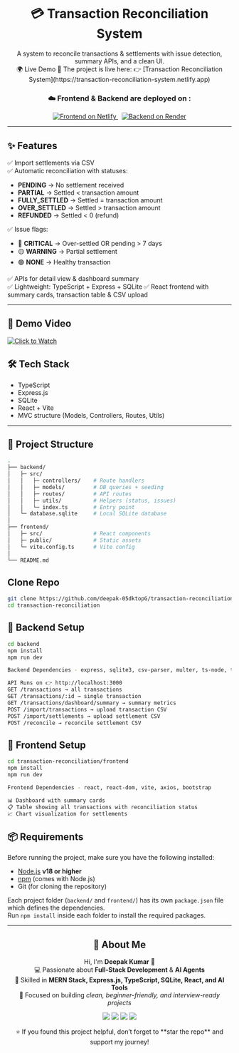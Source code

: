 <h1 align="center">💳 Transaction Reconciliation System</h1>

<p align="center">
  A system to reconcile transactions & settlements with issue detection, summary APIs, and a clean UI.
  <br/>
  🌍 Live Demo
🚀 The project is live here:  
👉 [Transaction Reconciliation System](https://transaction-reconciliation-system.netlify.app)  
</p>
 <h3 align="center">☁️ Frontend & Backend are deployed on : </h3>
<p align="center">
  <a href="https://transaction-reconciliation-system.netlify.app/">
    <img src="https://img.shields.io/badge/Frontend-Netlify-blue?style=for-the-badge&logo=netlify" alt="Frontend on Netlify"/>
  </a>
  &nbsp;
  <a href="https://reconciliation-backend-8idg.onrender.com">
    <img src="https://img.shields.io/badge/Backend-Render-purple?style=for-the-badge&logo=render" alt="Backend on Render"/>
  </a>
</p>


---

## ✨ Features
✅ Import settlements via CSV  
✅ Automatic reconciliation with statuses:  
- **PENDING** → No settlement received  
- **PARTIAL** → Settled < transaction amount  
- **FULLY_SETTLED** → Settled = transaction amount  
- **OVER_SETTLED** → Settled > transaction amount  
- **REFUNDED** → Settled < 0 (refund)  

✅ Issue flags:  
- 🔴 **CRITICAL** → Over-settled OR pending > 7 days  
- 🟡 **WARNING** → Partial settlement  
- 🟢 **NONE** → Healthy transaction  

✅ APIs for detail view & dashboard summary  
✅ Lightweight: TypeScript + Express + SQLite 
✅ React frontend with summary cards, transaction table & CSV upload  

---
## 🎥 Demo Video
[![Click to Watch]()](https://github.com/deepak-05dktopG/transaction-reconciliation-system/blob/main/Demo%20Video.mp4)

## 🛠️ Tech Stack
- TypeScript 
- Express.js  
- SQLite  
- React + Vite  
- MVC structure (Models, Controllers, Routes, Utils)  

---

## 📂 Project Structure
```bash
.
├── backend/
│   ├─ src/
│   │   ├─ controllers/    # Route handlers
│   │   ├─ models/         # DB queries + seeding
│   │   ├─ routes/         # API routes
│   │   ├─ utils/          # Helpers (status, issues)
│   │   └─ index.ts        # Entry point
│   └─ database.sqlite     # Local SQLite database
│
├── frontend/
│   ├─ src/                # React components
│   ├─ public/             # Static assets
│   └─ vite.config.ts      # Vite config
│
└── README.md

```
## Clone Repo
```bash
git clone https://github.com/deepak-05dktopG/transaction-reconciliation-system.git
cd transaction-reconciliation
```
## 🚀 Backend Setup
```bash
cd backend
npm install
npm run dev

Backend Dependencies - express, sqlite3, csv-parser, multer, ts-node, typescript

API Runs on 👉 http://localhost:3000
GET /transactions → all transactions
GET /transactions/:id → single transaction
GET /transactions/dashboard/summary → summary metrics
POST /import/transactions → upload transaction CSV
POST /import/settlements → upload settlement CSV
POST /reconcile → reconcile settlement CSV

```
## 🎨 Frontend Setup

```bash
cd transaction-reconciliation/frontend
npm install
npm run dev

Frontend Dependencies - react, react-dom, vite, axios, bootstrap

📊 Dashboard with summary cards
📋 Table showing all transactions with reconciliation status
📈 Chart visualization for settlements
```
## 📦 Requirements

Before running the project, make sure you have the following installed:

- [Node.js](https://nodejs.org/) **v18 or higher**
- [npm](https://www.npmjs.com/) (comes with Node.js)
- Git (for cloning the repository)

Each project folder (`backend/` and `frontend/`) has its own `package.json` file which defines the dependencies.  
Run `npm install` inside each folder to install the required packages.

---

<h2 align="center">🙋 About Me</h2>

<p align="center">
  Hi, I'm <b>Deepak Kumar</b> 👋 <br/>
  💻 Passionate about <b>Full-Stack Development</b> & <b>AI Agents</b><br/>
  🚀 Skilled in <b>MERN Stack, Express.js, TypeScript, SQLite, React, and AI Tools</b><br/>
  🎯 Focused on building <i>clean, beginner-friendly, and interview-ready projects</i>
</p>

<p align="center">
  <a href="https://deepakdigitalcraft.tech"><img src="https://img.shields.io/badge/🌐 Portfolio-blue?style=for-the-badge" /></a>
  <a href="https://www.linkedin.com/in/deepak-05dktopg/"><img src="https://img.shields.io/badge/💼 LinkedIn-0077B5?style=for-the-badge&logo=linkedin&logoColor=white" /></a>
  <a href="https://github.com/deepak-05dktopG"><img src="https://img.shields.io/badge/🐙 GitHub-181717?style=for-the-badge&logo=github" /></a>
  <a href="mailto:kumardeepak59422@gmail.com"><img src="https://img.shields.io/badge/📧 Email-red?style=for-the-badge" /></a>
</p>

<p align="center">
 ⭐ If you found this project helpful, don’t forget to **star the repo** and support my journey!  
</p>

